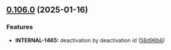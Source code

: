 ## [0.106.0](https://github.com/taskany-inc/crew/compare/v0.105.1...v0.106.0) (2025-01-16)


### Features

* **INTERNAL-1465:** deactivation by deactivation id ([58d96b6](https://github.com/taskany-inc/crew/commit/58d96b6b331f47daab22856e490eb549a0bb1ae4))

